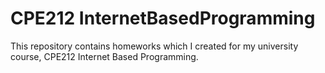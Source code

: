 # CPE212 InternetBasedProgramming

This repository contains homeworks which I created for my university course, CPE212 Internet Based Programming.
